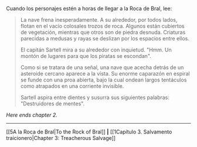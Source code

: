 Cuando los personajes estén a horas de llegar a la Roca de Bral, lee:  

> La nave frena inesperadamente. A su alrededor, por todos lados, flotan en el vacío colosales trozos de roca. Algunos están cubiertos de vegetación, mientras que otros son de piedra desnuda. Criaturas parecidas a medusas y rayas se deslizan por los espacios entre ellos.
> 
> El capitán Sartell mira a su alrededor con inquietud. "Hmm. Un montón de lugares para que los piratas se escondan".
> 
> Como si se tratara de una señal, una nave que acecha detrás de un asteroide cercano aparece a la vista. Su enorme caparazón en espiral se funde con una proa abierta, bajo la cual ondean largos tentáculos como atrapados en una corriente invisible.
> 
> Sartell aspira entre dientes y susurra sus siguientes palabras: "Destruidores de mentes".

_Here ends_ _chapter 2._
* * *

[[5A la Roca de Bral|To the Rock of Bral]] **|** [[1Capítulo 3. Salvamento traicionero|Chapter 3: Treacherous Salvage]]
